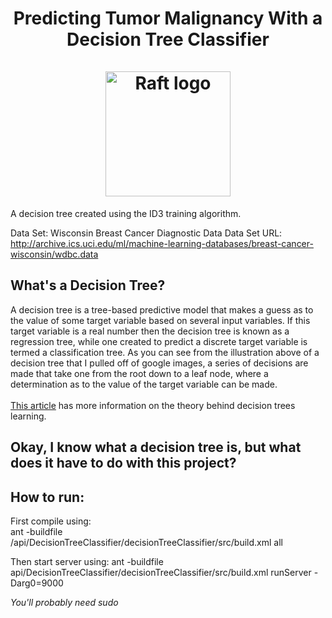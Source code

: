 <h1 align="center">
    Predicting Tumor Malignancy With a Decision Tree Classifier
    <br>
    <br>
    <img src="https://www.researchgate.net/profile/Simone_Ludwig/publication/321707228/figure/fig2/AS:588683954647044@1517364600325/Decision-tree-obtained-from-FDT-classifier-for-the-Ovarian-cancer-data-set.png" alt="Raft logo" width="200">
</h1>

A decision tree created using the ID3 training algorithm.

Data Set: Wisconsin Breast Cancer Diagnostic Data 
Data Set URL: http://archive.ics.uci.edu/ml/machine-learning-databases/breast-cancer-wisconsin/wdbc.data 

## What's a Decision Tree?

A decision tree is a tree-based predictive model that makes a guess as to the value of 
some target variable based on several input variables.  If this target variable
is a real number then the decision tree is known as a regression tree, while one
created to predict a discrete target variable is termed a classification tree.
As you can see from the illustration above of a decision tree that I pulled
off of google images, a series of decisions are made that take one from the root
down to a leaf node, where a determination as to the value of the target variable
can be made.
<br>
<br>
[This article](https://engineering.purdue.edu/~landgreb/SMC91.pdf) has more information on the theory behind decision trees learning.

## Okay, I know what a decision tree is, but what does it have to do with this project?


## How to run:   

First compile using:   
ant -buildfile /api/DecisionTreeClassifier/decisionTreeClassifier/src/build.xml all

Then start server using:
ant -buildfile api/DecisionTreeClassifier/decisionTreeClassifier/src/build.xml runServer -Darg0=9000

*You'll probably need sudo*
